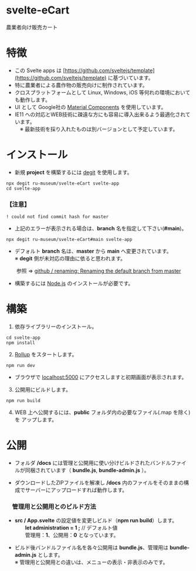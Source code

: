 
# svelte-eCart
農業者向け販売カート
 
# 特徴
- この Svelte apps は [https://github.com/sveltejs/template](https://github.com/sveltejs/template) に基づいています。
- 特に農業者による農作物の販売向けに制作されています。
- クロスプラットフォームとして Linux, Windows, iOS 等何れの環境においても動作します。
- UI として Google社の [Material Components](https://github.com/material-components/material-components-web) を使用しています。 
- IE11 への対応とWEB技術に疎遠な方にも容易に導入出来るよう最適化されています。  
　※ 最新技術を採り入れたものは別バージョンとして予定しています。

# インストール

- 新規 **project** を構築するには [degit](https://github.com/Rich-Harris/degit) を使用します。

```
npx degit ru-museum/svelte-eCart svelte-app
cd svelte-app
```

### 【注意】
```
! could not find commit hash for master
```

- 上記のエラーが表示される場合は、**branch** 名を指定して下さい(**#main**)。

```
npx degit ru-museum/svelte-eCart#main svelte-app
```

- デフォルト **branch** 名は、**master** から **main** へ変更されています。  
 ※ **degit** 側が未対応の理由に依ると思われます。

　　参照 ⇒ [github / renaming: Renaming the default branch from master](https://github.com/github/renaming)

- 構築するには [Node.js](https://nodejs.org/) のインストールが必要です。

# 構築

1. 依存ライブラリーのインストール。

```
cd svelte-app
npm install
```

2. [Rollup](https://rollupjs.org/) をスタートします。

```
npm run dev
```

- ブラウザで [localhost:5000](http://localhost:5000/) にアクセスしますと初期画面が表示されます。

3. 公開用にビルドします。

```
npm run build
```

4. WEB 上へ公開するには、**public** フォルダ内の必要なファイル(.map を除く)を アップします。


# 公開

- フォルダ **/docs** には管理と公開用に使い分けビルドされたバンドルファイルが同梱されています（ **bundle.js**, **bundle-admin.js** ）。

- ダウンロードしたZIPファイルを解凍し **/docs** 内のファイルをそのままの構成でサーバーにアップロードすれば動作します。


###  　管理用と公開用とのビルド方法

- **src / App.svelte** の設定値を変更しビルド（**npm run build**）します。  
  　　**let administration  = 1 ;**  // デフォルト値  
　　管理用：**1**、公開用：**0** となっています。  

- ビルド後バンドルファイル名を各々公開用は **bundle.js**、管理用は  **bundle-admin.js** とします。  
 ※ 管理用と公開用との違いは、メニューの表示・非表示のみです。














	
